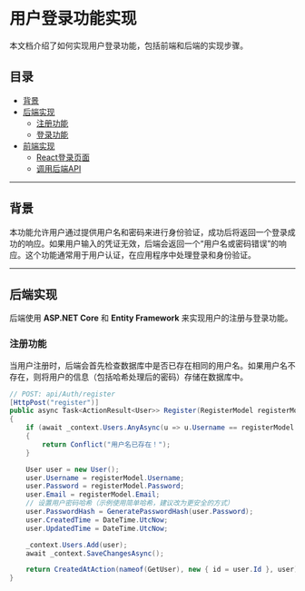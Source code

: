 # 用户登录功能实现

本文档介绍了如何实现用户登录功能，包括前端和后端的实现步骤。

## 目录

- [背景](#背景)
- [后端实现](#后端实现)
  - [注册功能](#注册功能)
  - [登录功能](#登录功能)
- [前端实现](#前端实现)
  - [React登录页面](#react登录页面)
  - [调用后端API](#调用后端api)

---

## 背景

本功能允许用户通过提供用户名和密码来进行身份验证，成功后将返回一个登录成功的响应。如果用户输入的凭证无效，后端会返回一个“用户名或密码错误”的响应。这个功能通常用于用户认证，在应用程序中处理登录和身份验证。

---

## 后端实现

后端使用 **ASP.NET Core** 和 **Entity Framework** 来实现用户的注册与登录功能。

### 注册功能

当用户注册时，后端会首先检查数据库中是否已存在相同的用户名。如果用户名不存在，则将用户的信息（包括哈希处理后的密码）存储在数据库中。

```csharp
// POST: api/Auth/register
[HttpPost("register")]
public async Task<ActionResult<User>> Register(RegisterModel registerModel)
{
    if (await _context.Users.AnyAsync(u => u.Username == registerModel.Username))
    {
        return Conflict("用户名已存在！");
    }

    User user = new User();
    user.Username = registerModel.Username;
    user.Password = registerModel.Password;
    user.Email = registerModel.Email;
    // 设置用户密码哈希（示例使用简单哈希，建议改为更安全的方式）
    user.PasswordHash = GeneratePasswordHash(user.Password);
    user.CreatedTime = DateTime.UtcNow;
    user.UpdatedTime = DateTime.UtcNow;

    _context.Users.Add(user);
    await _context.SaveChangesAsync();

    return CreatedAtAction(nameof(GetUser), new { id = user.Id }, user);
}
